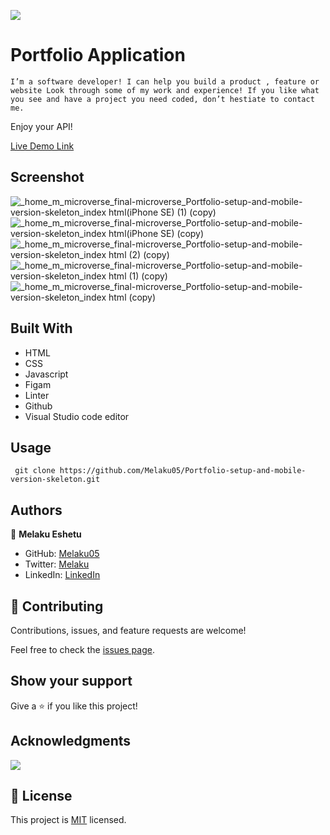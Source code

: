 ![](https://img.shields.io/badge/Microverse-blueviolet)

# Portfolio Application

`I’m a software developer! I can help you build a product , feature or website Look through some of my work and experience! If you like what you see and have a project you need coded, don’t hestiate to contact me.`

Enjoy your API!

[Live Demo Link](https://melaku05.github.io/Portfolio-setup-and-mobile-version-skeleton/)

## Screenshot
![_home_m_microverse_final-microverse_Portfolio-setup-and-mobile-version-skeleton_index html(iPhone SE) (1) (copy)](https://user-images.githubusercontent.com/91287179/199436742-22b4f27f-b249-4ec6-b610-4b7df9494b07.png)
![_home_m_microverse_final-microverse_Portfolio-setup-and-mobile-version-skeleton_index html(iPhone SE) (copy)](https://user-images.githubusercontent.com/91287179/199436761-2ff1aeb4-92f4-4ab4-8bbe-9826f226e917.png)
![_home_m_microverse_final-microverse_Portfolio-setup-and-mobile-version-skeleton_index html (2) (copy)](https://user-images.githubusercontent.com/91287179/199436782-c2d6520f-75bb-4c48-8d75-f71b7259bd59.png)
![_home_m_microverse_final-microverse_Portfolio-setup-and-mobile-version-skeleton_index html (1) (copy)](https://user-images.githubusercontent.com/91287179/199436845-d7c5f39e-6e5a-4c4a-8e28-dca347685a1b.png)
![_home_m_microverse_final-microverse_Portfolio-setup-and-mobile-version-skeleton_index html (copy)](https://user-images.githubusercontent.com/91287179/199436925-821e83e8-c50b-44c1-9ce1-cb0a8f9ab055.png)



## Built With

- HTML
- CSS
- Javascript
- Figam
- Linter
- Github
- Visual Studio code editor


## Usage
```
 git clone https://github.com/Melaku05/Portfolio-setup-and-mobile-version-skeleton.git

```






## Authors

👤 **Melaku Eshetu**

- GitHub: [Melaku05](https://github.com/Melaku05)
- Twitter: [Melaku](https://twitter.com/melaku_mel)
- LinkedIn: [LinkedIn](https://www.linkedin.com/in/melaku-eshetu/)

## 🤝 Contributing

Contributions, issues, and feature requests are welcome!

Feel free to check the [issues page](https://github.com/Melaku05/Portfolio-setup-and-mobile-version-skeleton/issues).

## Show your support

Give a ⭐️ if you like this project!

## Acknowledgments

![](https://img.shields.io/badge/Microverse-blueviolet)

## 📝 License

This project is [MIT](./MIT.md) licensed.
